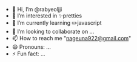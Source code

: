 - 👋 Hi, I’m @rabyeoljji
- 👀 I’m interested in ✨pretties
- 🌱 I’m currently learning ✏️javascript
- 💞️ I’m looking to collaborate on ...
- 📫 How to reach me "nageuna922@gmail.com"
- 😄 Pronouns: ...
- ⚡ Fun fact: ...

<!---
rabyeoljji/rabyeoljji is a ✨ special ✨ repository because its `README.md` (this file) appears on your GitHub profile.
You can click the Preview link to take a look at your changes.
--->
